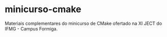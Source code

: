 # minicurso-cmake
Materiais complementares do minicurso de CMake ofertado na XI JECT do IFMG - Campus Formiga.

